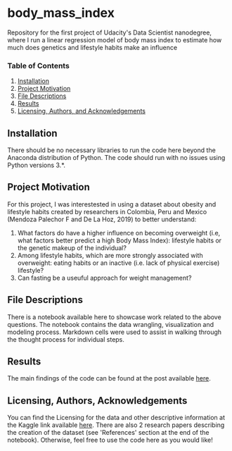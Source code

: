 # body_mass_index
Repository for the first project of Udacity's Data Scientist nanodegree, where I run a linear regression model of body mass index to estimate how much does genetics and lifestyle habits make an influence


### Table of Contents

1. [Installation](#installation)
2. [Project Motivation](#motivation)
3. [File Descriptions](#files)
4. [Results](#results)
5. [Licensing, Authors, and Acknowledgements](#licensing)

## Installation <a name="installation"></a>

There should be no necessary libraries to run the code here beyond the Anaconda distribution of Python.  The code should run with no issues using Python versions 3.*.

## Project Motivation<a name="motivation"></a>

For this project, I was interestested in using a dataset about obesity and lifestyle habits created by researchers in Colombia, Peru and Mexico (Mendoza Palechor F and De La Hoz, 2019) to better understand:

1. What factors do have a higher influence on becoming overweight (i.e, what factors better predict a high Body Mass Index): lifestyle habits or the genetic makeup of the individual?
2. Among lifestyle habits, which are more strongly associated with overweight: eating habits or an inactive (i.e. lack of physical exercise) lifestyle?
3. Can fasting be a useuful approach for weight management?


## File Descriptions <a name="files"></a>

There is a notebook available here to showcase work related to the above questions.  The notebook contains the data wrangling, visualization and modeling process.  Markdown cells were used to assist in walking through the thought process for individual steps.  


## Results<a name="results"></a>

The main findings of the code can be found at the post available [here](https://jvros.com.es/index.php/en/on-the-roots-of-overweight-nature-or-nurture/).

## Licensing, Authors, Acknowledgements<a name="licensing"></a>

You can find the Licensing for the data and other descriptive information at the Kaggle link available [here](https://www.kaggle.com/code/mpwolke/obesity-levels-life-style/notebook). 
There are also 2 research papers describing the creation of the dataset (see 'References' section at the end of the notebook).
Otherwise, feel free to use the code here as you would like! 
